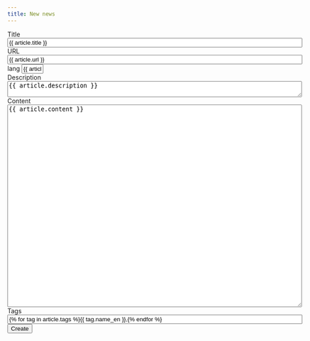 ```yaml
---
title: New news
---
```

<form action="/admin/news/create" method="POST">
  <div>
    <label for="news_title">Title</label>
    <input id="news_title" name="title" value="{{ article.title }}" type="text" required size="80"/>
  </div>
  <div>
    <label for="news_url">URL</label>
    <input id="news_url" name="url" value="{{ article.url }}" type="text" required size="80"/>
  </div>
  <div>
    <label for="news_lang">lang</label>
    <input id="news_lang" name="lang" value="{{ article.lang }}" type="text" required pattern="[a-z]{2,3}" size="3"/>
  </div>
  <div>
    <label for="news_description">Description</label>
    <textarea id="news_description" name="description" type="text" cols="80" rows="2">{{ article.description }}</textarea>
  </div>
  <div>
  <div>
    <label for="news_content">Content</label>
    <textarea id="news_content" name="content" required cols="80" rows="30">{{ article.content }}</textarea>
  </div>
  <div>
    <label for="news_tags">Tags</label>
    <input id="news_tags" name="tags" type="text" value="{% for tag in article.tags %}{{ tag.name_en }},{% endfor %}" multiple list="list_tags" required size="80"/>
  </div>
  <div>
    <input value="Create" type="submit"/>
  </div>
</form>
<datalist id="list_tags">
{% for tag in tags %}
  <option value="{{ tag.name_en }}"/>
{% endfor %}
</datalist>
